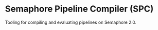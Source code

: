 # Semaphore Pipeline Compiler (SPC)

Tooling for compiling and evaluating pipelines on Semaphore 2.0.
